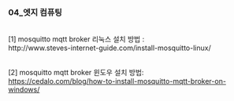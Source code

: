 ### 04_엣지 컴퓨팅

<br>
[1] mosquitto mqtt broker 리눅스 설치 방법 : <br>
http://www.steves-internet-guide.com/install-mosquitto-linux/
<br>
<br>

[2] mosquitto mqtt broker 윈도우 설치 방법: <br>
https://cedalo.com/blog/how-to-install-mosquitto-mqtt-broker-on-windows/
